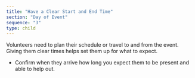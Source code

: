 ```yaml
---
title: "Have a Clear Start and End Time"
section: "Day of Event"
sequence: "3"
type: child
---
```


Volunteers need to plan their schedule or travel to and from the event. Giving them clear times helps set them up for what to expect.

- Confirm when they arrive how long you expect them to be present and able to help out.
